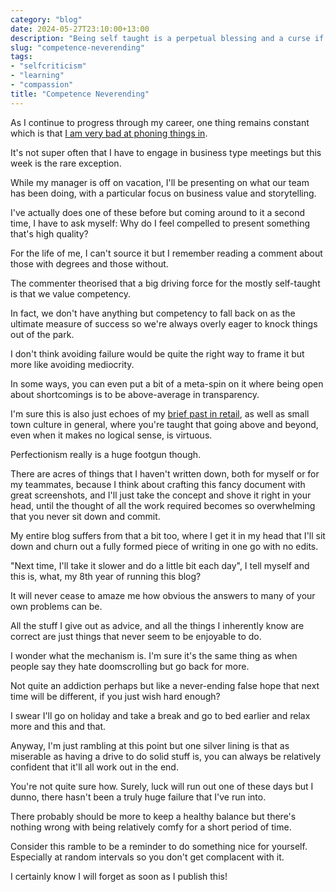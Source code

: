```yaml
---
category: "blog"
date: 2024-05-27T23:10:00+13:00
description: "Being self taught is a perpetual blessing and a curse if you're too harsh on yourself"
slug: "competence-neverending"
tags:
- "selfcriticism"
- "learning"
- "compassion"
title: "Competence Neverending"
---
```


As I continue to progress through my career, one thing remains constant which is that [I am very bad at phoning things in](https://utf9k.net/blog/ride-the-curve).

It's not super often that I have to engage in business type meetings but this week is the rare exception.

While my manager is off on vacation, I'll be presenting on what our team has been doing, with a particular focus on business value and storytelling.

I've actually does one of these before but coming around to it a second time, I have to ask myself: Why do I feel compelled to present something that's high quality?

For the life of me, I can't source it but I remember reading a comment about those with degrees and those without.

The commenter theorised that a big driving force for the mostly self-taught is that we value competency.

In fact, we don't have anything but competency to fall back on as the ultimate measure of success so we're always overly eager to knock things out of the park.

I don't think avoiding failure would be quite the right way to frame it but more like avoiding mediocrity.

In some ways, you can even put a bit of a meta-spin on it where being open about shortcomings is to be above-average in transparency.

I'm sure this is also just echoes of my [brief past in retail](https://news.ycombinator.com/item?id=26172315), as well as small town culture in general, where you're taught that going above and beyond, even when it makes no logical sense, is virtuous.

Perfectionism really is a huge footgun though.

There are acres of things that I haven't written down, both for myself or for my teammates, because I think about crafting this fancy document with great screenshots, and I'll just take the concept and shove it right in your head, until the thought of all the work required becomes so overwhelming that you never sit down and commit.

My entire blog suffers from that a bit too, where I get it in my head that I'll sit down and churn out a fully formed piece of writing in one go with no edits.

"Next time, I'll take it slower and do a little bit each day", I tell myself and this is, what, my 8th year of running this blog?

It will never cease to amaze me how obvious the answers to many of your own problems can be.

All the stuff I give out as advice, and all the things I inherently know are correct are just things that never seem to be enjoyable to do.

I wonder what the mechanism is. I'm sure it's the same thing as when people say they hate doomscrolling but go back for more.

Not quite an addiction perhaps but like a never-ending false hope that next time will be different, if you just wish hard enough?

I swear I'll go on holiday and take a break and go to bed earlier and relax more and this and that.

Anyway, I'm just rambling at this point but one silver lining is that as miserable as having a drive to do solid stuff is, you can always be relatively confident that it'll all work out in the end.

You're not quite sure how. Surely, luck will run out one of these days but I dunno, there hasn't been a truly huge failure that I've run into.

There probably should be more to keep a healthy balance but there's nothing wrong with being relatively comfy for a short period of time.

Consider this ramble to be a reminder to do something nice for yourself. Especially at random intervals so you don't get complacent with it.

I certainly know I will forget as soon as I publish this!
